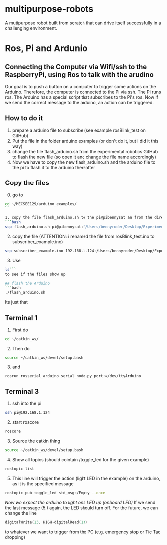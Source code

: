 # multipurpose-robots
A mutipurpose robot built from scratch that can drive itself successfully in a challenging environment.

# Ros, Pi and Ardunio
## Connecting the Computer via Wifi/ssh to the RaspberryPi, using Ros to talk with the arudino
Our goal is to push a button on a computer to trigger some actions on the Arduino.
Therefore, the computer is connected to the Pi via ssh. The Pi runs ros. The Arduino has a special script that subscribes to the Pi's ros. Now if we send the correct message to the arduino, an
action can be triggered.

## How to do it
1. prepare a arduino file to subscribe (see example rosBlink_test on GitHub)
2. Put the file in the folder arduino examples (or don't do it, but i did it this way)
3. change the file flash_arduino.sh from the experimental robotics GitHub to flash the new file
(so open it and change the file name accordingly)
4. Now we have to copy the new flash_arduino.sh and the arduino file to the pi to flash it to the arduino thereafter

## Copy the files
0. go to
```bash
cd ~/MECSEE129/arduino_examples/
``

1. copy the file flash_arduino.sh to the pi@pibennysat an from the directory
```bash
scp flash_arduino.sh pi@pibennysat:"/Users/bennyroder/Desktop/Experimental\\ Robotics/Pi\\ Lab/MECSEE129-master/arduino_examples"
```

2. copy the file (ATTENTION: i renamed the file from rosBlink_test.ino to subscriber_example.ino)
```bash
scp subscriber_example.ino 192.168.1.124:/Users/bennyroder/Desktop/Experimental\ Robotics/Pi\ Lab/MECSEE129-master/arduino_examples/
```

3. Use
```bash
ls```
to see if the files show up

## flash the Arduino
```bash
./flash_arduino.sh
```
Its just that


## Terminal 1
1. First do
```bash
cd ~/catkin_ws/
```

2. Then do
```bash
source ~/catkin_ws/devel/setup.bash
```

3. and
```bash
rosrun rosserial_arduino serial_node.py_port:=/dev/ttyArduino
```

## Terminal 3
1. ssh into the pi
```bash
ssh pi@192.168.1.124
```

2. start roscore
```bash
roscore
```

3. Source the catkin thing
```bash
source ~/catkin_ws/devel/setup.bash
```

4. Show all topics (should cointain /toggle_led for the given example)
```bash
rostopic list
```

5. This line will trigger the action (light LED in the example) on the arduino, as it is the specified message
```bash
rostopic pub toggle_led std_msgs/Empty --once
```

_Now we expect the arduino to light one LED up (onboard LED)_
If we send the last message (5.) again, the LED should turn off.
For the future, we can change the line
```cpp
digitalWrite(13, HIGH-digitalRead(13)
```
to whatever we want to trigger from the PC (e.g. emergency stop or Tic Tac dropping)
